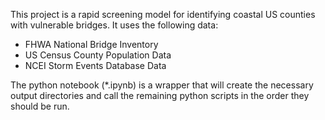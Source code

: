 This project is a rapid screening model for identifying coastal US counties with vulnerable bridges. It uses the following data:
* FHWA National Bridge Inventory
* US Census County Population Data
* NCEI Storm Events Database Data

The python notebook (*.ipynb) is a wrapper that will create the necessary output directories and call the remaining python scripts in the order they should be run.
